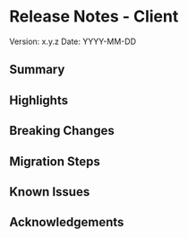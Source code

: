 # Release Notes - Client <Name>

Version: x.y.z
Date: YYYY-MM-DD

Summary
-

Highlights
-

Breaking Changes
-

Migration Steps
-

Known Issues
-

Acknowledgements
-
